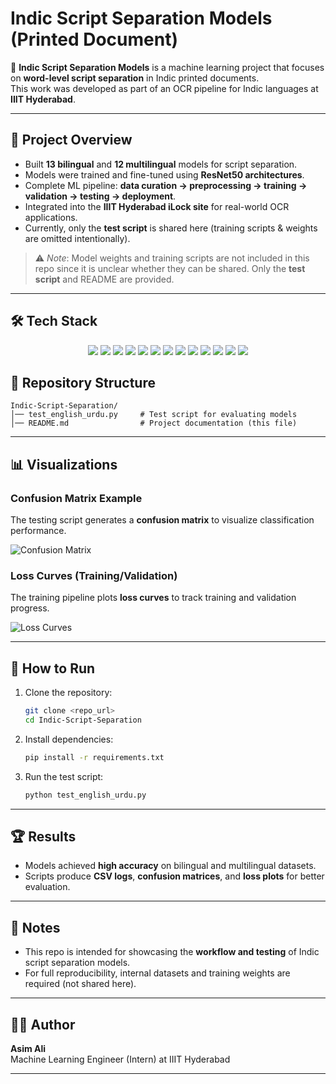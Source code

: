 # Indic Script Separation Models (Printed Document)

🚀 **Indic Script Separation Models** is a machine learning project that focuses on **word-level script separation** in Indic printed documents.  
This work was developed as part of an OCR pipeline for Indic languages at **IIIT Hyderabad**.

---

## 📖 Project Overview
- Built **13 bilingual** and **12 multilingual** models for script separation.  
- Models were trained and fine-tuned using **ResNet50 architectures**.  
- Complete ML pipeline: **data curation → preprocessing → training → validation → testing → deployment**.  
- Integrated into the **IIIT Hyderabad iLock site** for real-world OCR applications.  
- Currently, only the **test script** is shared here (training scripts & weights are omitted intentionally).  

> ⚠️ *Note*: Model weights and training scripts are not included in this repo since it is unclear whether they can be shared. Only the **test script** and README are provided.

---

## 🛠️ Tech Stack  

<p align="center">
  <img src="https://img.shields.io/badge/Python-3776AB?style=for-the-badge&logo=python&logoColor=white"/>
  <img src="https://img.shields.io/badge/PyTorch-EE4C2C?style=for-the-badge&logo=pytorch&logoColor=white"/>
  <img src="https://img.shields.io/badge/OpenCV-5C3EE8?style=for-the-badge&logo=opencv&logoColor=white"/>
  <img src="https://img.shields.io/badge/NumPy-013243?style=for-the-badge&logo=numpy&logoColor=white"/>
  <img src="https://img.shields.io/badge/Pandas-150458?style=for-the-badge&logo=pandas&logoColor=white"/>
  <img src="https://img.shields.io/badge/ResNet50-FF6F00?style=for-the-badge&logo=tensorflow&logoColor=white"/>
  <img src="https://img.shields.io/badge/scikit--learn-F7931E?style=for-the-badge&logo=scikit-learn&logoColor=white"/>
  <img src="https://img.shields.io/badge/Matplotlib-11557c?style=for-the-badge"/>
  <img src="https://img.shields.io/badge/CSV-000000?style=for-the-badge&logo=csv&logoColor=white"/>
  <img src="https://img.shields.io/badge/API%20Integration-009688?style=for-the-badge&logo=fastapi&logoColor=white"/>
  <img src="https://img.shields.io/badge/Git-F05032?style=for-the-badge&logo=git&logoColor=white"/>
  <img src="https://img.shields.io/badge/GitHub-181717?style=for-the-badge&logo=github&logoColor=white"/>
  <img src="https://img.shields.io/badge/VS%20Code-007ACC?style=for-the-badge&logo=visual-studio-code&logoColor=white"/>
</p>



## 📂 Repository Structure
```
Indic-Script-Separation/
│── test_english_urdu.py     # Test script for evaluating models
│── README.md                # Project documentation (this file)
```
---

## 📊 Visualizations
### Confusion Matrix Example
The testing script generates a **confusion matrix** to visualize classification performance.

![Confusion Matrix](results/confusion_matrix_example.png)

### Loss Curves (Training/Validation)
The training pipeline plots **loss curves** to track training and validation progress.

![Loss Curves](results/loss_curves_example.png)

---

## 🚀 How to Run
1. Clone the repository:
   ```bash
   git clone <repo_url>
   cd Indic-Script-Separation
   ```

2. Install dependencies:
   ```bash
   pip install -r requirements.txt
   ```

3. Run the test script:
   ```bash
   python test_english_urdu.py
   ```

---

## 🏆 Results
- Models achieved **high accuracy** on bilingual and multilingual datasets.  
- Scripts produce **CSV logs**, **confusion matrices**, and **loss plots** for better evaluation.

---

## 📌 Notes
- This repo is intended for showcasing the **workflow and testing** of Indic script separation models.  
- For full reproducibility, internal datasets and training weights are required (not shared here).

---

## 👨‍💻 Author
**Asim Ali**  
Machine Learning Engineer (Intern) at IIIT Hyderabad  

---
